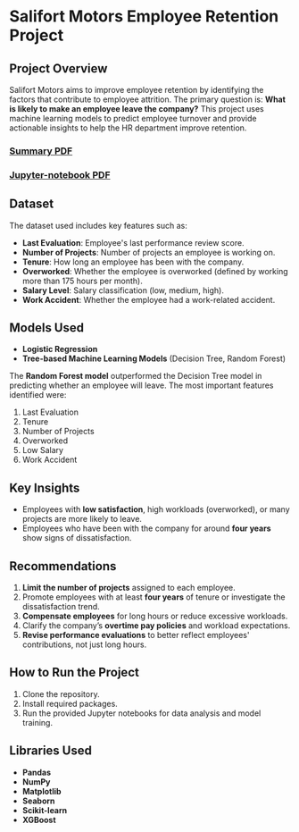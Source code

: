 # Salifort Motors Employee Retention Project

## Project Overview
Salifort Motors aims to improve employee retention by identifying the factors that contribute to employee attrition. The primary question is: **What is likely to make an employee leave the company?** This project uses machine learning models to predict employee turnover and provide actionable insights to help the HR department improve retention.

### [Summary PDF](https://github.com/ismailSadouki/Salifort-Motors-Employee-Retention-Analysis/blob/main/summary.pdf)

### [Jupyter-notebook PDF](https://github.com/ismailSadouki/Salifort-Motors-Employee-Retention-Analysis/blob/main/jupyter-notebook.pdf)

## Dataset
The dataset used includes key features such as:
- **Last Evaluation**: Employee's last performance review score.
- **Number of Projects**: Number of projects an employee is working on.
- **Tenure**: How long an employee has been with the company.
- **Overworked**: Whether the employee is overworked (defined by working more than 175 hours per month).
- **Salary Level**: Salary classification (low, medium, high).
- **Work Accident**: Whether the employee had a work-related accident.

## Models Used
- **Logistic Regression**
- **Tree-based Machine Learning Models** (Decision Tree, Random Forest)

The **Random Forest model** outperformed the Decision Tree model in predicting whether an employee will leave. The most important features identified were:
1. Last Evaluation
2. Tenure
3. Number of Projects
4. Overworked
5. Low Salary
6. Work Accident

## Key Insights
- Employees with **low satisfaction**, high workloads (overworked), or many projects are more likely to leave.
- Employees who have been with the company for around **four years** show signs of dissatisfaction.

## Recommendations
1. **Limit the number of projects** assigned to each employee.
2. Promote employees with at least **four years** of tenure or investigate the dissatisfaction trend.
3. **Compensate employees** for long hours or reduce excessive workloads.
4. Clarify the company’s **overtime pay policies** and workload expectations.
5. **Revise performance evaluations** to better reflect employees' contributions, not just long hours.

## How to Run the Project
1. Clone the repository.
2. Install required packages.
3. Run the provided Jupyter notebooks for data analysis and model training.

## Libraries Used
- **Pandas**
- **NumPy**
- **Matplotlib**
- **Seaborn**
- **Scikit-learn**
- **XGBoost**
